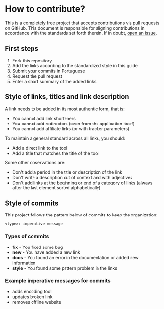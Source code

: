 # How to contribute?
This is a completely free project that accepts contributions via pull requests on GitHub. This document is responsible for aligning contributions in accordance with the standards set forth therein. If in doubt, [open an issue](https://https://github.com/YrllanBrandao/Backend-tools/issues/new).

## First steps
1. Fork this repository
2. Add the links according to the standardized style in this guide
3. Submit your commits in Portuguese 
4. Request the pull request
5. Enter a short summary of the added links

## Style of links, titles and link description
A link needs to be added in its most authentic form, that is:
- You cannot add link shorteners
- You cannot add redirectors (even from the application itself)
- You cannot add affiliate links (or with tracker parameters)

To maintain a general standard across all links, you should:
- Add a direct link to the tool
- Add a title that matches the title of the tool


Some other observations are:
- Don't add a period in the title or description of the link
- Don't write a description out of context and with adjectives
- Don't add links at the beginning or end of a category of links (always after the last element sorted alphabetically)

## Style of commits
This project follows the pattern below of commits to keep the organization:

`<type>: imperative message`
### Types of commits
- **fix** - You fixed some bug
- **new** - You have added a new link
- **docs** - You found an error in the documentation or added new information
- **style** - You found some pattern problem in the links

### Example imperative messages for commits
- adds encoding tool
- updates broken link
- removes offline website
